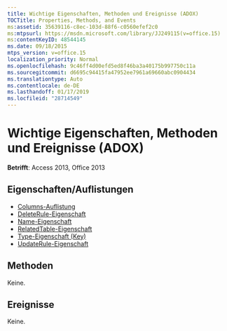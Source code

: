 ```yaml
---
title: Wichtige Eigenschaften, Methoden und Ereignisse (ADOX)
TOCTitle: Properties, Methods, and Events
ms:assetid: 35639116-c8ec-103d-88f6-c0560efef2c0
ms:mtpsurl: https://msdn.microsoft.com/library/JJ249115(v=office.15)
ms:contentKeyID: 48544145
ms.date: 09/18/2015
mtps_version: v=office.15
localization_priority: Normal
ms.openlocfilehash: 9c46ff4d00efd5ed8f46ba3a40175b997750c11a
ms.sourcegitcommit: d6695c94415fa47952ee7961a69660abc0904434
ms.translationtype: Auto
ms.contentlocale: de-DE
ms.lasthandoff: 01/17/2019
ms.locfileid: "28714549"
---
```

# <a name="key-properties-methods-and-events-adox"></a>Wichtige Eigenschaften, Methoden und Ereignisse (ADOX)

**Betrifft**: Access 2013, Office 2013 

## <a name="propertiescollections"></a>Eigenschaften/Auflistungen

- [Columns-Auflistung](columns-collection-adox.md)
- [DeleteRule-Eigenschaft](deleterule-property-adox.md)
- [Name-Eigenschaft](name-property-adox.md)
- [RelatedTable-Eigenschaft](relatedtable-property-adox.md)
- [Type-Eigenschaft (Key)](https://docs.microsoft.com/office/vba/access/concepts/miscellaneous/type-property-keyadox)
- [UpdateRule-Eigenschaft](updaterule-property-adox.md)

## <a name="methods"></a>Methoden

Keine.

## <a name="events"></a>Ereignisse

Keine.

